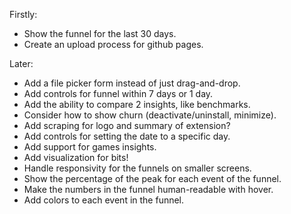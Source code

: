 Firstly:
- Show the funnel for the last 30 days.
- Create an upload process for github pages.

Later:
- Add a file picker form instead of just drag-and-drop.
- Add controls for funnel within 7 days or 1 day.
- Add the ability to compare 2 insights, like benchmarks.
- Consider how to show churn (deactivate/uninstall, minimize).
- Add scraping for logo and summary of extension?
- Add controls for setting the date to a specific day.
- Add support for games insights.
- Add visualization for bits!
- Handle responsivity for the funnels on smaller screens.
- Show the percentage of the peak for each event of the funnel.
- Make the numbers in the funnel human-readable with hover.
- Add colors to each event in the funnel.
